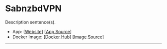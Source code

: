 # SabnzbdVPN

Description sentence(s).

- App: [[Website](http://sabnzbd.org/)] [[App Source](https://github.com/binhex/arch-sabnzbdvpn)]
- Docker Image: [[Docker Hub](https://hub.docker.com/)] [[Image Source](https://hub.docker.com/r/binhex/arch-sabnzbdvpn/dockerfile)]

---